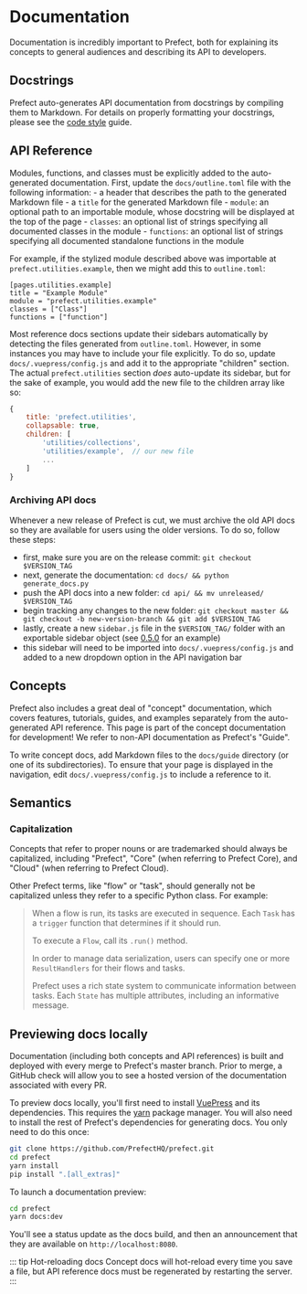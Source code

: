 # Documentation

Documentation is incredibly important to Prefect, both for explaining its concepts to general audiences and describing its API to developers.

## Docstrings

Prefect auto-generates API documentation from docstrings by compiling them to Markdown. For details on properly formatting your docstrings, please see the [code style](./style.md#docstrings) guide.

## API Reference

Modules, functions, and classes must be explicitly added to the auto-generated documentation. First, update the `docs/outline.toml` file with the following information: - a header that describes the path to the generated Markdown file - a `title` for the generated Markdown file - `module`: an optional path to an importable module, whose docstring will be displayed at the top of the page - `classes`: an optional list of strings specifying all documented classes in the module - `functions`: an optional list of strings specifying all documented standalone functions in the module

For example, if the stylized module described above was importable at `prefect.utilities.example`, then we might add this to `outline.toml`:

```
[pages.utilities.example]
title = "Example Module"
module = "prefect.utilities.example"
classes = ["Class"]
functions = ["function"]
```

Most reference docs sections update their sidebars automatically by detecting the files generated from `outline.toml`. However, in some instances you may have to include your file explicitly. To do so, update `docs/.vuepress/config.js` and add it to the appropriate "children" section. The actual `prefect.utilities` section _does_ auto-update its sidebar, but for the sake of example, you would add the new file to the children array like so:

```javascript
{
    title: 'prefect.utilities',
    collapsable: true,
    children: [
        'utilities/collections',
        'utilities/example',  // our new file
        ...
    ]
}
```

### Archiving API docs

Whenever a new release of Prefect is cut, we must archive the old API docs so they are available for users using the older versions. To do so, follow these steps:

- first, make sure you are on the release commit: `git checkout $VERSION_TAG`
- next, generate the documentation: `cd docs/ && python generate_docs.py`
- push the API docs into a new folder: `cd api/ && mv unreleased/ $VERSION_TAG`
- begin tracking any changes to the new folder: `git checkout master && git checkout -b new-version-branch && git add $VERSION_TAG`
- lastly, create a new `sidebar.js` file in the `$VERSION_TAG/` folder with an exportable sidebar object (see [0.5.0](https://github.com/PrefectHQ/prefect/blob/master/docs/api/0.5.0/sidebar.js) for an example)
- this sidebar will need to be imported into `docs/.vuepress/config.js` and added to a new dropdown option in the API navigation bar

## Concepts

Prefect also includes a great deal of "concept" documentation, which covers features, tutorials, guides, and examples separately from the auto-generated API reference. This page is part of the concept documentation for development! We refer to non-API documentation as Prefect's "Guide".

To write concept docs, add Markdown files to the `docs/guide` directory (or one of its subdirectories). To ensure that your page is displayed in the navigation, edit `docs/.vuepress/config.js` to include a reference to it.

## Semantics

### Capitalization

Concepts that refer to proper nouns or are trademarked should always be capitalized, including "Prefect", "Core" (when referring to Prefect Core), and "Cloud" (when referring to Prefect Cloud).

Other Prefect terms, like "flow" or "task", should generally not be capitalized unless they refer to a specific Python class. For example:

> When a flow is run, its tasks are executed in sequence. Each `Task` has a `trigger` function that determines if it should run.
>
> To execute a `Flow`, call its `.run()` method.
>
> In order to manage data serialization, users can specify one or more `ResultHandlers` for their flows and tasks.
>
> Prefect uses a rich state system to communicate information between tasks. Each `State` has multiple attributes, including an informative message. 

## Previewing docs locally

Documentation (including both concepts and API references) is built and deployed with every merge to Prefect's master branch. Prior to merge, a GitHub check will allow you to see a hosted version of the documentation associated with every PR.

To preview docs locally, you'll first need to install [VuePress](https://vuepress.vuejs.org/) and its dependencies. This requires the [yarn](https://yarnpkg.com/) package manager. You will also need to install the rest of Prefect's dependencies for generating docs. You only need to do this once:

```bash
git clone https://github.com/PrefectHQ/prefect.git
cd prefect
yarn install
pip install ".[all_extras]"
```

To launch a documentation preview:

```bash
cd prefect
yarn docs:dev
```

You'll see a status update as the docs build, and then an announcement that they are available on `http://localhost:8080`.

::: tip Hot-reloading docs
Concept docs will hot-reload every time you save a file, but API reference docs must be regenerated by restarting the server.
:::

